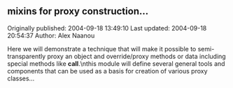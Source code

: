 ## mixins for proxy construction... 
Originally published: 2004-09-18 13:49:10 
Last updated: 2004-09-18 20:54:37 
Author: Alex Naanou 
 
Here we will demonstrate a technique that will make it possible to semi-transparently proxy an object and override/proxy methods or data including special methods like __call__.\nthis module will define several general tools and components that can be used as a basis for creation of various proxy classes...